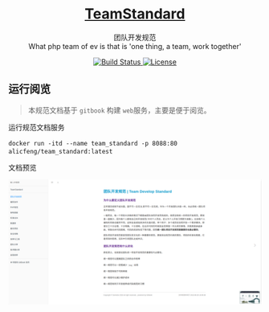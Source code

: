 <h1 align="center">
    <a href="https://github.com/alicfeng/kubernetes-client">
        TeamStandard
    </a>
</h1>
<p align="center">
    团队开发规范
     <br>
    What php team of ev is that is 'one thing, a team, work together'
</p>
<p align="center">
    <a href="https://travis-ci.com/github/alicfeng/TeamStandard">
        <img src="https://travis-ci.com/alicfeng/TeamStandard.svg?branch=master" alt="Build Status">
    </a>
    <a href="https://packagist.org/packages/alicfeng/kubernetes-client">
        <img src="https://poser.pugx.org/alicfeng/kubernetes-client/license.svg" alt="License">
    </a>
</p>



## 运行阅览

> 本规范文档基于 `gitbook` 构建 `web`服务，主要是便于阅览。

运行规范文档服务

```shell
docker run -itd --name team_standard -p 8088:80  alicfeng/team_standard:latest
```



文档预览

![规范文档预览](https://raw.githubusercontent.com/alicfeng/TeamStandard/master/resource/mainUI.png)



























